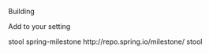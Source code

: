 Building

Add to your setting

   <profiles>
    <profile>
     <id>stool</id>
     <repositories>
       <repository>
         <id>spring-milestone</id>
         <url>http://repo.spring.io/milestone/</url>
       </repository>
     </repositories>
   </profile>

  <activeProfiles>
    <activeProfile>stool</activeProfile>
  </activeProfiles>

